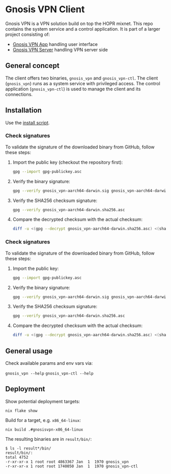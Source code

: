 # Gnosis VPN Client

Gnosis VPN is a VPN solution build on top the HOPR mixnet. This repo contains
the system service and a control application. It is part of a larger project
consisting of:

- [Gnosis VPN App](https://github.com/gnosis/gnosis_vpn-app) handling user
  interface
- [Gnosis VPN Server](https://github.com/gnosis/gnosis_vpn-server) handling VPN
  server side

## General concept

The client offers two binaries, `gnosis_vpn` and `gnosis_vpn-ctl`. The client
(`gnosis_vpn`) runs as a system service with privileged access. The control
application (`gnosis_vpn-ctl`) is used to manage the client and its connections.

## Installation

Use the [install script](./install.sh).

### Check signatures

To validate the signature of the downloaded binary from GitHub, follow these
steps:

1. Import the public key (checkout the repository first):

   ```bash
   gpg --import gpg-publickey.asc
   ```

2. Verify the binary signature:

   ```bash
   gpg --verify gnosis_vpn-aarch64-darwin.sig gnosis_vpn-aarch64-darwin
   ```

3. Verify the SHA256 checksum signature:

   ```bash
   gpg --verify gnosis_vpn-aarch64-darwin.sha256.asc
   ```

4. Compare the decrypted checksum with the actual checksum:

   ```bash
   diff -u <(gpg --decrypt gnosis_vpn-aarch64-darwin.sha256.asc) <(shasum -a 256 gnosis_vpn-aarch64-darwin)
   ```

### Check signatures

To validate the signature of the downloaded binary from GitHub, follow these steps:

1. Import the public key:

   ```bash
   gpg --import gpg-publickey.asc
   ```

2. Verify the binary signature:

   ```bash
   gpg --verify gnosis_vpn-aarch64-darwin.sig gnosis_vpn-aarch64-darwin
   ```

3. Verify the SHA256 checksum signature:

   ```bash
   gpg --verify gnosis_vpn-aarch64-darwin.sha256.asc
   ```

4. Compare the decrypted checksum with the actual checksum:

   ```bash
   diff -u <(gpg --decrypt gnosis_vpn-aarch64-darwin.sha256.asc) <(shasum -a 256 gnosis_vpn-aarch64-darwin)
   ```

## General usage

Check available params and env vars via:

`gnosis_vpn --help` `gnosis_vpn-ctl --help`

## Deployment

Show potential deployment targets:

`nix flake show`

Build for a target, e.g. `x86_64-linux`:

`nix build .#gnosisvpn-x86_64-linux`

The resulting binaries are in `result/bin/`:

```
$ ls -l result*/bin/
result/bin/:
total 4752
-r-xr-xr-x 1 root root 4863367 Jan  1  1970 gnosis_vpn
-r-xr-xr-x 1 root root 1740050 Jan  1  1970 gnosis_vpn-ctl
```
